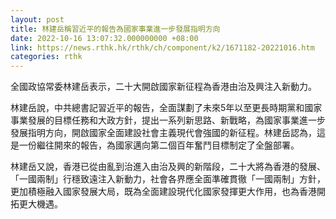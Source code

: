 ```yaml
---
layout: post
title: 林建岳稱習近平的報告為國家事業進一步發展指明方向
date: 2022-10-16 13:07:32.000000000 +08:00
link: https://news.rthk.hk/rthk/ch/component/k2/1671182-20221016.htm
categories: rthk
---
```


全國政協常委林建岳表示，二十大開啟國家新征程為香港由治及興注入新動力。

林建岳說，中共總書記習近平的報告，全面謀劃了未來5年以至更長時期黨和國家事業發展的目標任務和大政方針，提出一系列新思路、新戰略，為國家事業進一步發展指明方向，開啟國家全面建設社會主義現代會強國的新征程。林建岳認為，這是一份繼往開來的報告，為國家邁向第二個百年奮鬥目標制定了全盤部署。

林建岳又說，香港已從由亂到治進入由治及興的新階段，二十大將為香港的發展、「一國兩制」行穩致遠注入新動力，社會各界應全面準確貫徹「一國兩制」方針，更加積極融入國家發展大局，既為全面建設現代化國家發揮更大作用，也為香港開拓更大機遇。
